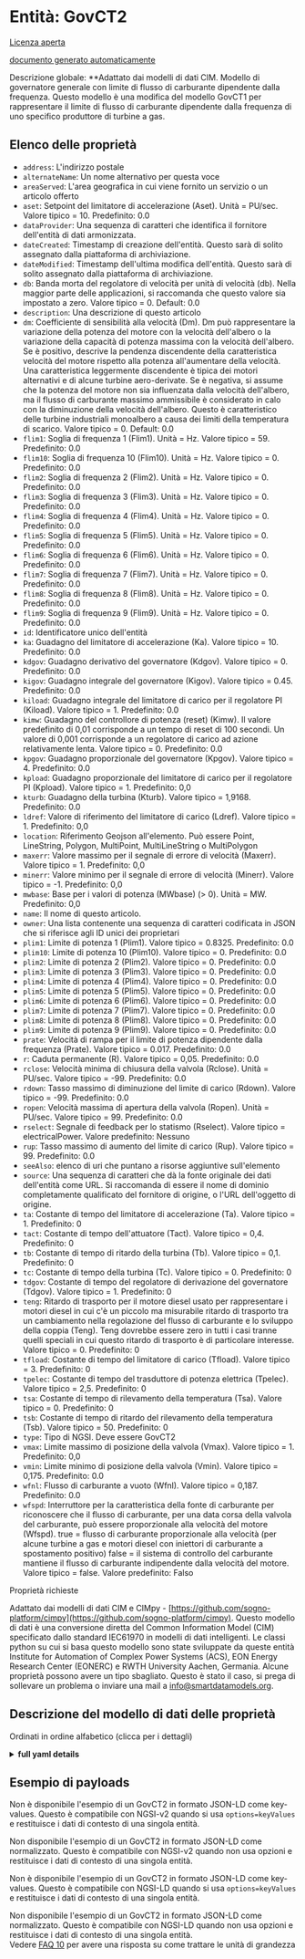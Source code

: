 Entità: GovCT2  
==============  
[Licenza aperta](https://github.com/smart-data-models//dataModel.EnergyCIM/blob/master/GovCT2/LICENSE.md)  
[documento generato automaticamente](https://docs.google.com/presentation/d/e/2PACX-1vTs-Ng5dIAwkg91oTTUdt8ua7woBXhPnwavZ0FxgR8BsAI_Ek3C5q97Nd94HS8KhP-r_quD4H0fgyt3/pub?start=false&loop=false&delayms=3000#slide=id.gb715ace035_0_60)  
Descrizione globale: **Adattato dai modelli di dati CIM. Modello di governatore generale con limite di flusso di carburante dipendente dalla frequenza.  Questo modello è una modifica del modello GovCT1 per rappresentare il limite di flusso di carburante dipendente dalla frequenza di uno specifico produttore di turbine a gas.  

## Elenco delle proprietà  

- `address`: L'indirizzo postale  - `alternateName`: Un nome alternativo per questa voce  - `areaServed`: L'area geografica in cui viene fornito un servizio o un articolo offerto  - `aset`: Setpoint del limitatore di accelerazione (Aset).  Unità = PU/sec.  Valore tipico = 10. Predefinito: 0.0  - `dataProvider`: Una sequenza di caratteri che identifica il fornitore dell'entità di dati armonizzata.  - `dateCreated`: Timestamp di creazione dell'entità. Questo sarà di solito assegnato dalla piattaforma di archiviazione.  - `dateModified`: Timestamp dell'ultima modifica dell'entità. Questo sarà di solito assegnato dalla piattaforma di archiviazione.  - `db`: Banda morta del regolatore di velocità per unità di velocità (db).  Nella maggior parte delle applicazioni, si raccomanda che questo valore sia impostato a zero.  Valore tipico = 0. Default: 0.0  - `description`: Una descrizione di questo articolo  - `dm`: Coefficiente di sensibilità alla velocità (Dm).  Dm può rappresentare la variazione della potenza del motore con la velocità dell'albero o la variazione della capacità di potenza massima con la velocità dell'albero.  Se è positivo, descrive la pendenza discendente della caratteristica velocità del motore rispetto alla potenza all'aumentare della velocità. Una caratteristica leggermente discendente è tipica dei motori alternativi e di alcune turbine aero-derivate.  Se è negativa, si assume che la potenza del motore non sia influenzata dalla velocità dell'albero, ma il flusso di carburante massimo ammissibile è considerato in calo con la diminuzione della velocità dell'albero. Questo è caratteristico delle turbine industriali monoalbero a causa dei limiti della temperatura di scarico.  Valore tipico = 0. Default: 0.0  - `flim1`: Soglia di frequenza 1 (Flim1).  Unità = Hz.  Valore tipico = 59. Predefinito: 0.0  - `flim10`: Soglia di frequenza 10 (Flim10).  Unità = Hz.  Valore tipico = 0. Predefinito: 0.0  - `flim2`: Soglia di frequenza 2 (Flim2).  Unità = Hz.  Valore tipico = 0. Predefinito: 0.0  - `flim3`: Soglia di frequenza 3 (Flim3).  Unità = Hz.  Valore tipico = 0. Predefinito: 0.0  - `flim4`: Soglia di frequenza 4 (Flim4).  Unità = Hz.  Valore tipico = 0. Predefinito: 0.0  - `flim5`: Soglia di frequenza 5 (Flim5).  Unità = Hz.  Valore tipico = 0. Predefinito: 0.0  - `flim6`: Soglia di frequenza 6 (Flim6).  Unità = Hz.  Valore tipico = 0. Predefinito: 0.0  - `flim7`: Soglia di frequenza 7 (Flim7).  Unità = Hz.  Valore tipico = 0. Predefinito: 0.0  - `flim8`: Soglia di frequenza 8 (Flim8).  Unità = Hz.  Valore tipico = 0. Predefinito: 0.0  - `flim9`: Soglia di frequenza 9 (Flim9).  Unità = Hz.  Valore tipico = 0. Predefinito: 0.0  - `id`: Identificatore unico dell'entità  - `ka`: Guadagno del limitatore di accelerazione (Ka).  Valore tipico = 10. Predefinito: 0.0  - `kdgov`: Guadagno derivativo del governatore (Kdgov).  Valore tipico = 0. Predefinito: 0.0  - `kigov`: Guadagno integrale del governatore (Kigov).  Valore tipico = 0.45. Predefinito: 0.0  - `kiload`: Guadagno integrale del limitatore di carico per il regolatore PI (Kiload).  Valore tipico = 1. Predefinito: 0.0  - `kimw`: Guadagno del controllore di potenza (reset) (Kimw).  Il valore predefinito di 0,01 corrisponde a un tempo di reset di 100 secondi.  Un valore di 0,001 corrisponde a un regolatore di carico ad azione relativamente lenta.  Valore tipico = 0. Predefinito: 0.0  - `kpgov`: Guadagno proporzionale del governatore (Kpgov).  Valore tipico = 4. Predefinito: 0.0  - `kpload`: Guadagno proporzionale del limitatore di carico per il regolatore PI (Kpload).  Valore tipico = 1. Predefinito: 0,0  - `kturb`: Guadagno della turbina (Kturb).  Valore tipico = 1,9168. Predefinito: 0.0  - `ldref`: Valore di riferimento del limitatore di carico (Ldref).  Valore tipico = 1. Predefinito: 0,0  - `location`: Riferimento Geojson all'elemento. Può essere Point, LineString, Polygon, MultiPoint, MultiLineString o MultiPolygon  - `maxerr`: Valore massimo per il segnale di errore di velocità (Maxerr).  Valore tipico = 1. Predefinito: 0,0  - `minerr`: Valore minimo per il segnale di errore di velocità (Minerr).  Valore tipico = -1. Predefinito: 0,0  - `mwbase`: Base per i valori di potenza (MWbase) (> 0).  Unità = MW. Predefinito: 0,0  - `name`: Il nome di questo articolo.  - `owner`: Una lista contenente una sequenza di caratteri codificata in JSON che si riferisce agli ID unici dei proprietari  - `plim1`: Limite di potenza 1 (Plim1).  Valore tipico = 0.8325. Predefinito: 0.0  - `plim10`: Limite di potenza 10 (Plim10).  Valore tipico = 0. Predefinito: 0.0  - `plim2`: Limite di potenza 2 (Plim2).  Valore tipico = 0. Predefinito: 0.0  - `plim3`: Limite di potenza 3 (Plim3).  Valore tipico = 0. Predefinito: 0.0  - `plim4`: Limite di potenza 4 (Plim4).  Valore tipico = 0. Predefinito: 0.0  - `plim5`: Limite di potenza 5 (Plim5).  Valore tipico = 0. Predefinito: 0.0  - `plim6`: Limite di potenza 6 (Plim6).  Valore tipico = 0. Predefinito: 0.0  - `plim7`: Limite di potenza 7 (Plim7).  Valore tipico = 0. Predefinito: 0.0  - `plim8`: Limite di potenza 8 (Plim8).  Valore tipico = 0. Predefinito: 0.0  - `plim9`: Limite di potenza 9 (Plim9).  Valore tipico = 0. Predefinito: 0.0  - `prate`: Velocità di rampa per il limite di potenza dipendente dalla frequenza (Prate).  Valore tipico = 0.017. Predefinito: 0.0  - `r`: Caduta permanente (R).  Valore tipico = 0,05. Predefinito: 0.0  - `rclose`: Velocità minima di chiusura della valvola (Rclose).  Unità = PU/sec.  Valore tipico = -99. Predefinito: 0.0  - `rdown`: Tasso massimo di diminuzione del limite di carico (Rdown).  Valore tipico = -99. Predefinito: 0.0  - `ropen`: Velocità massima di apertura della valvola (Ropen).  Unità = PU/sec.  Valore tipico = 99. Predefinito: 0.0  - `rselect`: Segnale di feedback per lo statismo (Rselect).  Valore tipico = electricalPower. Valore predefinito: Nessuno  - `rup`: Tasso massimo di aumento del limite di carico (Rup).  Valore tipico = 99. Predefinito: 0.0  - `seeAlso`: elenco di uri che puntano a risorse aggiuntive sull'elemento  - `source`: Una sequenza di caratteri che dà la fonte originale dei dati dell'entità come URL. Si raccomanda di essere il nome di dominio completamente qualificato del fornitore di origine, o l'URL dell'oggetto di origine.  - `ta`: Costante di tempo del limitatore di accelerazione (Ta).  Valore tipico = 1. Predefinito: 0  - `tact`: Costante di tempo dell'attuatore (Tact).  Valore tipico = 0,4. Predefinito: 0  - `tb`: Costante di tempo di ritardo della turbina (Tb).  Valore tipico = 0,1. Predefinito: 0  - `tc`: Costante di tempo della turbina (Tc).  Valore tipico = 0. Predefinito: 0  - `tdgov`: Costante di tempo del regolatore di derivazione del governatore (Tdgov).  Valore tipico = 1. Predefinito: 0  - `teng`: Ritardo di trasporto per il motore diesel usato per rappresentare i motori diesel in cui c'è un piccolo ma misurabile ritardo di trasporto tra un cambiamento nella regolazione del flusso di carburante e lo sviluppo della coppia (Teng).  Teng dovrebbe essere zero in tutti i casi tranne quelli speciali in cui questo ritardo di trasporto è di particolare interesse.  Valore tipico = 0. Predefinito: 0  - `tfload`: Costante di tempo del limitatore di carico (Tfload).  Valore tipico = 3. Predefinito: 0  - `tpelec`: Costante di tempo del trasduttore di potenza elettrica (Tpelec).  Valore tipico = 2,5. Predefinito: 0  - `tsa`: Costante di tempo di rilevamento della temperatura (Tsa).  Valore tipico = 0. Predefinito: 0  - `tsb`: Costante di tempo di ritardo del rilevamento della temperatura (Tsb).  Valore tipico = 50. Predefinito: 0  - `type`: Tipo di NGSI. Deve essere GovCT2  - `vmax`: Limite massimo di posizione della valvola (Vmax).  Valore tipico = 1. Predefinito: 0,0  - `vmin`: Limite minimo di posizione della valvola (Vmin).  Valore tipico = 0,175. Predefinito: 0.0  - `wfnl`: Flusso di carburante a vuoto (Wfnl).  Valore tipico = 0,187. Predefinito: 0.0  - `wfspd`: Interruttore per la caratteristica della fonte di carburante per riconoscere che il flusso di carburante, per una data corsa della valvola del carburante, può essere proporzionale alla velocità del motore (Wfspd). true = flusso di carburante proporzionale alla velocità (per alcune turbine a gas e motori diesel con iniettori di carburante a spostamento positivo) false = il sistema di controllo del carburante mantiene il flusso di carburante indipendente dalla velocità del motore. Valore tipico = false. Valore predefinito: Falso    
Proprietà richieste  
Adattato dai modelli di dati CIM e CIMpy - [https://github.com/sogno-platform/cimpy](https://github.com/sogno-platform/cimpy). Questo modello di dati è una conversione diretta del Common Information Model (CIM) specificato dallo standard IEC61970 in modelli di dati intelligenti. Le classi python su cui si basa questo modello sono state sviluppate da queste entità Institute for Automation of Complex Power Systems (ACS), EON Energy Research Center (EONERC) e RWTH University Aachen, Germania. Alcune proprietà possono avere un tipo sbagliato. Questo è stato il caso, si prega di sollevare un problema o inviare una mail a info@smartdatamodels.org.  
## Descrizione del modello di dati delle proprietà  
Ordinati in ordine alfabetico (clicca per i dettagli)  
<details><summary><strong>full yaml details</strong></summary>    
```yaml  
GovCT2:    
  description: 'Adapted from CIM data models. General governor model with frequency-dependent fuel flow limit.  This model is a modification of the GovCT1model in order to represent the frequency-dependent fuel flow limit of a specific gas turbine manufacturer.'    
  properties:    
    address:    
      description: 'The mailing address'    
      properties:    
        addressCountry:    
          description: 'Property. The country. For example, Spain. Model:''https://schema.org/addressCountry'''    
          type: string    
        addressLocality:    
          description: 'Property. The locality in which the street address is, and which is in the region. Model:''https://schema.org/addressLocality'''    
          type: string    
        addressRegion:    
          description: 'Property. The region in which the locality is, and which is in the country. Model:''https://schema.org/addressRegion'''    
          type: string    
        postOfficeBoxNumber:    
          description: 'Property. The post office box number for PO box addresses. For example, 03578. Model:''https://schema.org/postOfficeBoxNumber'''    
          type: string    
        postalCode:    
          description: 'Property. The postal code. For example, 24004. Model:''https://schema.org/https://schema.org/postalCode'''    
          type: string    
        streetAddress:    
          description: 'Property. The street address. Model:''https://schema.org/streetAddress'''    
          type: string    
      type: object    
      x-ngsi:    
        model: https://schema.org/address    
        type: Property    
    alternateName:    
      description: 'An alternative name for this item'    
      type: string    
      x-ngsi:    
        type: Property    
    areaServed:    
      description: 'The geographic area where a service or offered item is provided'    
      type: string    
      x-ngsi:    
        model: https://schema.org/Text    
        type: Property    
    aset:    
      description: 'Acceleration limiter setpoint (Aset).  Unit = PU/sec.  Typical Value = 10. Default: 0.0'    
      type: number    
      x-ngsi:    
        model: https://schema.org/Number    
        type: Property    
    dataProvider:    
      description: 'A sequence of characters identifying the provider of the harmonised data entity.'    
      type: string    
      x-ngsi:    
        type: Property    
    dateCreated:    
      description: 'Entity creation timestamp. This will usually be allocated by the storage platform.'    
      format: date-time    
      type: string    
      x-ngsi:    
        type: Property    
    dateModified:    
      description: 'Timestamp of the last modification of the entity. This will usually be allocated by the storage platform.'    
      format: date-time    
      type: string    
      x-ngsi:    
        type: Property    
    db:    
      description: 'Speed governor dead band in per unit speed (db).  In the majority of applications, it is recommended that this value be set to zero.  Typical Value = 0. Default: 0.0'    
      type: number    
      x-ngsi:    
        model: https://schema.org/Number    
        type: Property    
    description:    
      description: 'A description of this item'    
      type: string    
      x-ngsi:    
        type: Property    
    dm:    
      description: 'Speed sensitivity coefficient (Dm).  Dm can represent either the variation of the engine power with the shaft speed or the variation of maximum power capability with shaft speed.  If it is positive it describes the falling slope of the engine speed verses power characteristic as speed increases. A slightly falling characteristic is typical for reciprocating engines and some aero-derivative turbines.  If it is negative the engine power is assumed to be unaffected by the shaft speed, but the maximum permissible fuel flow is taken to fall with falling shaft speed. This is characteristic of single-shaft industrial turbines due to exhaust temperature limits.  Typical Value = 0. Default: 0.0'    
      type: number    
      x-ngsi:    
        model: https://schema.org/Number    
        type: Property    
    flim1:    
      description: 'Frequency threshold 1 (Flim1).  Unit = Hz.  Typical Value = 59. Default: 0.0'    
      type: number    
      x-ngsi:    
        model: https://schema.org/Number    
        type: Property    
    flim10:    
      description: 'Frequency threshold 10 (Flim10).  Unit = Hz.  Typical Value = 0. Default: 0.0'    
      type: number    
      x-ngsi:    
        model: https://schema.org/Number    
        type: Property    
    flim2:    
      description: 'Frequency threshold 2 (Flim2).  Unit = Hz.  Typical Value = 0. Default: 0.0'    
      type: number    
      x-ngsi:    
        model: https://schema.org/Number    
        type: Property    
    flim3:    
      description: 'Frequency threshold 3 (Flim3).  Unit = Hz.  Typical Value = 0. Default: 0.0'    
      type: number    
      x-ngsi:    
        model: https://schema.org/Number    
        type: Property    
    flim4:    
      description: 'Frequency threshold 4 (Flim4).  Unit = Hz.  Typical Value = 0. Default: 0.0'    
      type: number    
      x-ngsi:    
        model: https://schema.org/Number    
        type: Property    
    flim5:    
      description: 'Frequency threshold 5 (Flim5).  Unit = Hz.  Typical Value = 0. Default: 0.0'    
      type: number    
      x-ngsi:    
        model: https://schema.org/Number    
        type: Property    
    flim6:    
      description: 'Frequency threshold 6 (Flim6).  Unit = Hz.  Typical Value = 0. Default: 0.0'    
      type: number    
      x-ngsi:    
        model: https://schema.org/Number    
        type: Property    
    flim7:    
      description: 'Frequency threshold 7 (Flim7).  Unit = Hz.  Typical Value = 0. Default: 0.0'    
      type: number    
      x-ngsi:    
        model: https://schema.org/Number    
        type: Property    
    flim8:    
      description: 'Frequency threshold 8 (Flim8).  Unit = Hz.  Typical Value = 0. Default: 0.0'    
      type: number    
      x-ngsi:    
        model: https://schema.org/Number    
        type: Property    
    flim9:    
      description: 'Frequency threshold 9 (Flim9).  Unit = Hz.  Typical Value = 0. Default: 0.0'    
      type: number    
      x-ngsi:    
        model: https://schema.org/Number    
        type: Property    
    id:    
      anyOf: &govct2_-_properties_-_owner_-_items_-_anyof    
        - description: 'Property. Identifier format of any NGSI entity'    
          maxLength: 256    
          minLength: 1    
          pattern: ^[\w\-\.\{\}\$\+\*\[\]`|~^@!,:\\]+$    
          type: string    
        - description: 'Property. Identifier format of any NGSI entity'    
          format: uri    
          type: string    
      description: 'Unique identifier of the entity'    
      x-ngsi:    
        type: Property    
    ka:    
      description: 'Acceleration limiter Gain (Ka).  Typical Value = 10. Default: 0.0'    
      type: number    
      x-ngsi:    
        model: https://schema.org/Number    
        type: Property    
    kdgov:    
      description: 'Governor derivative gain (Kdgov).  Typical Value = 0. Default: 0.0'    
      type: number    
      x-ngsi:    
        model: https://schema.org/Number    
        type: Property    
    kigov:    
      description: 'Governor integral gain (Kigov).  Typical Value = 0.45. Default: 0.0'    
      type: number    
      x-ngsi:    
        model: https://schema.org/Number    
        type: Property    
    kiload:    
      description: 'Load limiter integral gain for PI controller (Kiload).  Typical Value = 1. Default: 0.0'    
      type: number    
      x-ngsi:    
        model: https://schema.org/Number    
        type: Property    
    kimw:    
      description: 'Power controller (reset) gain (Kimw).  The default value of 0.01 corresponds to a reset time of 100 seconds.  A value of 0.001 corresponds to a relatively slow acting load controller.  Typical Value = 0. Default: 0.0'    
      type: number    
      x-ngsi:    
        model: https://schema.org/Number    
        type: Property    
    kpgov:    
      description: 'Governor proportional gain (Kpgov).  Typical Value = 4. Default: 0.0'    
      type: number    
      x-ngsi:    
        model: https://schema.org/Number    
        type: Property    
    kpload:    
      description: 'Load limiter proportional gain for PI controller (Kpload).  Typical Value = 1. Default: 0.0'    
      type: number    
      x-ngsi:    
        model: https://schema.org/Number    
        type: Property    
    kturb:    
      description: 'Turbine gain (Kturb).  Typical Value = 1.9168. Default: 0.0'    
      type: number    
      x-ngsi:    
        model: https://schema.org/Number    
        type: Property    
    ldref:    
      description: 'Load limiter reference value (Ldref).  Typical Value = 1. Default: 0.0'    
      type: number    
      x-ngsi:    
        model: https://schema.org/Number    
        type: Property    
    location:    
      description: 'Geojson reference to the item. It can be Point, LineString, Polygon, MultiPoint, MultiLineString or MultiPolygon'    
      oneOf:    
        - description: 'Geoproperty. Geojson reference to the item. Point'    
          properties:    
            bbox:    
              items:    
                type: number    
              minItems: 4    
              type: array    
            coordinates:    
              items:    
                type: number    
              minItems: 2    
              type: array    
            type:    
              enum:    
                - Point    
              type: string    
          required:    
            - type    
            - coordinates    
          title: 'GeoJSON Point'    
          type: object    
        - description: 'Geoproperty. Geojson reference to the item. LineString'    
          properties:    
            bbox:    
              items:    
                type: number    
              minItems: 4    
              type: array    
            coordinates:    
              items:    
                items:    
                  type: number    
                minItems: 2    
                type: array    
              minItems: 2    
              type: array    
            type:    
              enum:    
                - LineString    
              type: string    
          required:    
            - type    
            - coordinates    
          title: 'GeoJSON LineString'    
          type: object    
        - description: 'Geoproperty. Geojson reference to the item. Polygon'    
          properties:    
            bbox:    
              items:    
                type: number    
              minItems: 4    
              type: array    
            coordinates:    
              items:    
                items:    
                  items:    
                    type: number    
                  minItems: 2    
                  type: array    
                minItems: 4    
                type: array    
              type: array    
            type:    
              enum:    
                - Polygon    
              type: string    
          required:    
            - type    
            - coordinates    
          title: 'GeoJSON Polygon'    
          type: object    
        - description: 'Geoproperty. Geojson reference to the item. MultiPoint'    
          properties:    
            bbox:    
              items:    
                type: number    
              minItems: 4    
              type: array    
            coordinates:    
              items:    
                items:    
                  type: number    
                minItems: 2    
                type: array    
              type: array    
            type:    
              enum:    
                - MultiPoint    
              type: string    
          required:    
            - type    
            - coordinates    
          title: 'GeoJSON MultiPoint'    
          type: object    
        - description: 'Geoproperty. Geojson reference to the item. MultiLineString'    
          properties:    
            bbox:    
              items:    
                type: number    
              minItems: 4    
              type: array    
            coordinates:    
              items:    
                items:    
                  items:    
                    type: number    
                  minItems: 2    
                  type: array    
                minItems: 2    
                type: array    
              type: array    
            type:    
              enum:    
                - MultiLineString    
              type: string    
          required:    
            - type    
            - coordinates    
          title: 'GeoJSON MultiLineString'    
          type: object    
        - description: 'Geoproperty. Geojson reference to the item. MultiLineString'    
          properties:    
            bbox:    
              items:    
                type: number    
              minItems: 4    
              type: array    
            coordinates:    
              items:    
                items:    
                  items:    
                    items:    
                      type: number    
                    minItems: 2    
                    type: array    
                  minItems: 4    
                  type: array    
                type: array    
              type: array    
            type:    
              enum:    
                - MultiPolygon    
              type: string    
          required:    
            - type    
            - coordinates    
          title: 'GeoJSON MultiPolygon'    
          type: object    
      x-ngsi:    
        type: Geoproperty    
    maxerr:    
      description: 'Maximum value for speed error signal (Maxerr).  Typical Value = 1. Default: 0.0'    
      type: number    
      x-ngsi:    
        model: https://schema.org/Number    
        type: Property    
    minerr:    
      description: 'Minimum value for speed error signal (Minerr).  Typical Value = -1. Default: 0.0'    
      type: number    
      x-ngsi:    
        model: https://schema.org/Number    
        type: Property    
    mwbase:    
      description: 'Base for power values (MWbase) (> 0).  Unit = MW. Default: 0.0'    
      type: number    
      x-ngsi:    
        model: https://schema.org/Number    
        type: Property    
    name:    
      description: 'The name of this item.'    
      type: string    
      x-ngsi:    
        type: Property    
    owner:    
      description: 'A List containing a JSON encoded sequence of characters referencing the unique Ids of the owner(s)'    
      items:    
        anyOf: *govct2_-_properties_-_owner_-_items_-_anyof    
        description: 'Property. Unique identifier of the entity'    
      type: array    
      x-ngsi:    
        type: Property    
    plim1:    
      description: 'Power limit 1 (Plim1).  Typical Value = 0.8325. Default: 0.0'    
      type: number    
      x-ngsi:    
        model: https://schema.org/Number    
        type: Property    
    plim10:    
      description: 'Power limit 10 (Plim10).  Typical Value = 0. Default: 0.0'    
      type: number    
      x-ngsi:    
        model: https://schema.org/Number    
        type: Property    
    plim2:    
      description: 'Power limit 2 (Plim2).  Typical Value = 0. Default: 0.0'    
      type: number    
      x-ngsi:    
        model: https://schema.org/Number    
        type: Property    
    plim3:    
      description: 'Power limit 3 (Plim3).  Typical Value = 0. Default: 0.0'    
      type: number    
      x-ngsi:    
        model: https://schema.org/Number    
        type: Property    
    plim4:    
      description: 'Power limit 4 (Plim4).  Typical Value = 0. Default: 0.0'    
      type: number    
      x-ngsi:    
        model: https://schema.org/Number    
        type: Property    
    plim5:    
      description: 'Power limit 5 (Plim5).  Typical Value = 0. Default: 0.0'    
      type: number    
      x-ngsi:    
        model: https://schema.org/Number    
        type: Property    
    plim6:    
      description: 'Power limit 6 (Plim6).  Typical Value = 0. Default: 0.0'    
      type: number    
      x-ngsi:    
        model: https://schema.org/Number    
        type: Property    
    plim7:    
      description: 'Power limit 7 (Plim7).  Typical Value = 0. Default: 0.0'    
      type: number    
      x-ngsi:    
        model: https://schema.org/Number    
        type: Property    
    plim8:    
      description: 'Power limit 8 (Plim8).  Typical Value = 0. Default: 0.0'    
      type: number    
      x-ngsi:    
        model: https://schema.org/Number    
        type: Property    
    plim9:    
      description: 'Power Limit 9 (Plim9).  Typical Value = 0. Default: 0.0'    
      type: number    
      x-ngsi:    
        model: https://schema.org/Number    
        type: Property    
    prate:    
      description: 'Ramp rate for frequency-dependent power limit (Prate).  Typical Value = 0.017. Default: 0.0'    
      type: number    
      x-ngsi:    
        model: https://schema.org/Number    
        type: Property    
    r:    
      description: 'Permanent droop (R).  Typical Value = 0.05. Default: 0.0'    
      type: number    
      x-ngsi:    
        model: https://schema.org/Number    
        type: Property    
    rclose:    
      description: 'Minimum valve closing rate (Rclose).  Unit = PU/sec.  Typical Value = -99. Default: 0.0'    
      type: number    
      x-ngsi:    
        model: https://schema.org/Number    
        type: Property    
    rdown:    
      description: 'Maximum rate of load limit decrease (Rdown).  Typical Value = -99. Default: 0.0'    
      type: number    
      x-ngsi:    
        model: https://schema.org/Number    
        type: Property    
    ropen:    
      description: 'Maximum valve opening rate (Ropen).  Unit = PU/sec.  Typical Value = 99. Default: 0.0'    
      type: number    
      x-ngsi:    
        model: https://schema.org/Number    
        type: Property    
    rselect:    
      description: 'Feedback signal for droop (Rselect).  Typical Value = electricalPower. Default: None'    
      type: number    
      x-ngsi:    
        model: https://schema.org/Number    
        type: Property    
    rup:    
      description: 'Maximum rate of load limit increase (Rup).  Typical Value = 99. Default: 0.0'    
      type: number    
      x-ngsi:    
        model: https://schema.org/Number    
        type: Property    
    seeAlso:    
      description: 'list of uri pointing to additional resources about the item'    
      oneOf:    
        - items:    
            format: uri    
            type: string    
          minItems: 1    
          type: array    
        - format: uri    
          type: string    
      x-ngsi:    
        type: Property    
    source:    
      description: 'A sequence of characters giving the original source of the entity data as a URL. Recommended to be the fully qualified domain name of the source provider, or the URL to the source object.'    
      type: string    
      x-ngsi:    
        type: Property    
    ta:    
      description: 'Acceleration limiter time constant (Ta).  Typical Value = 1. Default: 0'    
      type: number    
      x-ngsi:    
        model: https://schema.org/Number    
        type: Property    
    tact:    
      description: 'Actuator time constant (Tact).  Typical Value = 0.4. Default: 0'    
      type: number    
      x-ngsi:    
        model: https://schema.org/Number    
        type: Property    
    tb:    
      description: 'Turbine lag time constant (Tb).  Typical Value = 0.1. Default: 0'    
      type: number    
      x-ngsi:    
        model: https://schema.org/Number    
        type: Property    
    tc:    
      description: 'Turbine lead time constant (Tc).  Typical Value = 0. Default: 0'    
      type: number    
      x-ngsi:    
        model: https://schema.org/Number    
        type: Property    
    tdgov:    
      description: 'Governor derivative controller time constant (Tdgov).  Typical Value = 1. Default: 0'    
      type: number    
      x-ngsi:    
        model: https://schema.org/Number    
        type: Property    
    teng:    
      description: 'Transport time delay for diesel engine used in representing diesel engines where there is a small but measurable transport delay between a change in fuel flow setting and the development of torque (Teng).  Teng should be zero in all but special cases where this transport delay is of particular concern.  Typical Value = 0. Default: 0'    
      type: number    
      x-ngsi:    
        model: https://schema.org/Number    
        type: Property    
    tfload:    
      description: 'Load Limiter time constant (Tfload).  Typical Value = 3. Default: 0'    
      type: number    
      x-ngsi:    
        model: https://schema.org/Number    
        type: Property    
    tpelec:    
      description: 'Electrical power transducer time constant (Tpelec).  Typical Value = 2.5. Default: 0'    
      type: number    
      x-ngsi:    
        model: https://schema.org/Number    
        type: Property    
    tsa:    
      description: 'Temperature detection lead time constant (Tsa).  Typical Value = 0. Default: 0'    
      type: number    
      x-ngsi:    
        model: https://schema.org/Number    
        type: Property    
    tsb:    
      description: 'Temperature detection lag time constant (Tsb).  Typical Value = 50. Default: 0'    
      type: number    
      x-ngsi:    
        model: https://schema.org/Number    
        type: Property    
    type:    
      description: 'NGSI type. It has to be GovCT2'    
      enum:    
        - GovCT2    
      type: string    
      x-ngsi:    
        type: Property    
    vmax:    
      description: 'Maximum valve position limit (Vmax).  Typical Value = 1. Default: 0.0'    
      type: number    
      x-ngsi:    
        model: https://schema.org/Number    
        type: Property    
    vmin:    
      description: 'Minimum valve position limit (Vmin).  Typical Value = 0.175. Default: 0.0'    
      type: number    
      x-ngsi:    
        model: https://schema.org/Number    
        type: Property    
    wfnl:    
      description: 'No load fuel flow (Wfnl).  Typical Value = 0.187. Default: 0.0'    
      type: number    
      x-ngsi:    
        model: https://schema.org/Number    
        type: Property    
    wfspd:    
      description: 'Switch for fuel source characteristic to recognize that fuel flow, for a given fuel valve stroke, can be proportional to engine speed (Wfspd). true = fuel flow proportional to speed (for some gas turbines and diesel engines with positive displacement fuel injectors) false = fuel control system keeps fuel flow independent of engine speed. Typical Value = false. Default: False'    
      type: number    
      x-ngsi:    
        model: https://schema.org/Number    
        type: Property    
  required: []    
  type: object    
  x-derived-from: ""    
  x-disclaimer: 'Redistribution and use in source and binary forms, with or without modification, are permitted  provided that the license conditions are met. Copyleft (c) 2021 Contributors to Smart Data Models Program'    
  x-license-url: https://github.com/smart-data-models/dataModel.EnergyCIM/blob/master/GovCT2/LICENSE.md    
  x-model-schema: https://smart-data-models.github.io/dataModels.CIMEnergyClasses/GovCT2/schema.json    
  x-model-tags: ""    
  x-version: 0.0.1    
```  
</details>    
## Esempio di payloads  
Non è disponibile l'esempio di un GovCT2 in formato JSON-LD come key-values. Questo è compatibile con NGSI-v2 quando si usa `options=keyValues` e restituisce i dati di contesto di una singola entità.  
Non disponibile l'esempio di un GovCT2 in formato JSON-LD come normalizzato. Questo è compatibile con NGSI-v2 quando non usa opzioni e restituisce i dati di contesto di una singola entità.  
Non è disponibile l'esempio di un GovCT2 in formato JSON-LD come key-values. Questo è compatibile con NGSI-LD quando si usa `options=keyValues` e restituisce i dati di contesto di una singola entità.  
Non disponibile l'esempio di un GovCT2 in formato JSON-LD come normalizzato. Questo è compatibile con NGSI-LD quando non usa opzioni e restituisce i dati di contesto di una singola entità.  
Vedere [FAQ 10](https://smartdatamodels.org/index.php/faqs/) per avere una risposta su come trattare le unità di grandezza